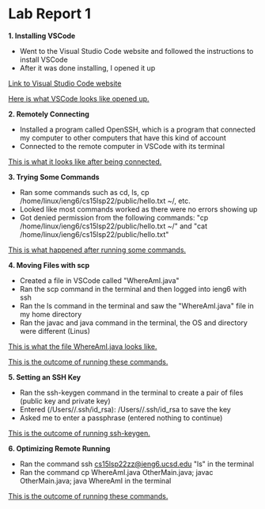 # Lab Report 1
**1. Installing VSCode**
* Went to the Visual Studio Code website and followed the instructions to install VSCode
* After it was done installing, I opened it up

[Link to Visual Studio Code website](https://code.visualstudio.com/)

[Here is what VSCode looks like opened up.](https://1drv.ms/u/s!Al3nbU1sQBD-kzSMtUHNh1s69XSl?e=CjLU2o)

**2. Remotely Connecting**
* Installed a program called OpenSSH, which is a program that connected my computer to other computers that have this kind of account
* Connected to the remote computer in VSCode with its terminal

[This is what it looks like after being connected.](https://1drv.ms/u/s!Al3nbU1sQBD-kzWxVWPIENxmcvqV?e=6Mn8ea)

**3. Trying Some Commands**
* Ran some commands such as cd, ls, cp /home/linux/ieng6/cs15lsp22/public/hello.txt ~/, etc.
* Looked like most commands worked as there were no errors showing up
* Got denied permission from the following commands: "cp /home/linux/ieng6/cs15lsp22/public/hello.txt ~/" and "cat /home/linux/ieng6/cs15lsp22/public/hello.txt"

[This is what happened after running some commands.](https://1drv.ms/u/s!Al3nbU1sQBD-kzOzqiRvrotsBRUm?e=RqyltQ)

**4. Moving Files with scp**
* Created a file in VSCode called "WhereAmI.java"
* Ran the scp command in the terminal and then logged into ieng6 with ssh
* Ran the ls command in the terminal and saw the "WhereAmI.java" file in my home directory
* Ran the javac and java command in the terminal, the OS and directory were different (Linus)

[This is what the file WhereAmI.java looks like.](https://1drv.ms/u/s!Al3nbU1sQBD-kzKdSLU9jVpnqjO8?e=N7XOiT)

[This is the outcome of running these commands.](https://1drv.ms/u/s!Al3nbU1sQBD-kzEVTZimvmCFFEcW?e=JZty0H)

**5. Setting an SSH Key**
* Ran the ssh-keygen command in the terminal to create a pair of files (public key and private key)
* Entered (/Users/<user-name>/.ssh/id_rsa): /Users/<user-name>/.ssh/id_rsa to save the key
* Asked me to enter a passphrase (entered nothing to continue)

[This is the outcome of running ssh-keygen.](https://1drv.ms/u/s!Al3nbU1sQBD-kzCFL39k-g0HfRaq?e=Rz8dYb)

**6. Optimizing Remote Running**
* Ran the command ssh cs15lsp22zz@ieng6.ucsd.edu "ls" in the terminal
* Ran the command cp WhereAmI.java OtherMain.java; javac OtherMain.java; java WhereAmI in the terminal

[This is the outcome of running these commands.](https://1drv.ms/u/s!Al3nbU1sQBD-ky817zUJmetEJLaJ?e=MfSvyX)
